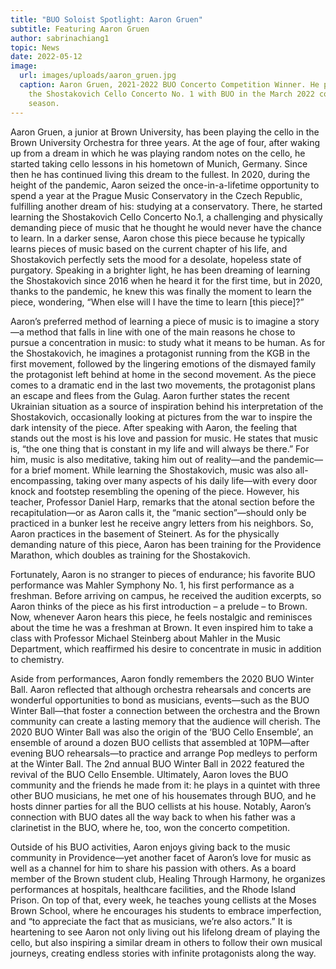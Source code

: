```yaml
---
title: "BUO Soloist Spotlight: Aaron Gruen"
subtitle: Featuring Aaron Gruen
author: sabrinachiang1
topic: News
date: 2022-05-12
image:
  url: images/uploads/aaron_gruen.jpg
  caption: Aaron Gruen, 2021-2022 BUO Concerto Competition Winner. He performed
    the Shostakovich Cello Concerto No. 1 with BUO in the March 2022 concert
    season.
---
```

Aaron Gruen, a junior at Brown University, has been playing the cello in the Brown University Orchestra for three years. At the age of four, after waking up from a dream in which he was playing random notes on the cello, he started taking cello lessons in his hometown of Munich, Germany. Since then he has continued living this dream to the fullest. In 2020, during the height of the pandemic, Aaron seized the once-in-a-lifetime opportunity to spend a year at the Prague Music Conservatory in the Czech Republic, fulfilling another dream of his: studying at a conservatory. There, he started learning the Shostakovich Cello Concerto No.1, a challenging and physically demanding piece of music that he thought he would never have the chance to learn. In a darker sense, Aaron chose this piece because he typically learns pieces of music based on the current chapter of his life, and Shostakovich perfectly sets the mood for a desolate, hopeless state of purgatory. Speaking in a brighter light, he has been dreaming of learning the Shostakovich since 2016 when he heard it for the first time, but in 2020, thanks to the pandemic, he knew this was finally the moment to learn the piece, wondering, “When else will I have the time to learn \[this piece]?” 

Aaron’s preferred method of learning a piece of music is to imagine a story—a method that falls in line with one of the main reasons he chose to pursue a concentration in music: to study what it means to be human. As for the Shostakovich, he imagines a protagonist running from the KGB in the first movement, followed by the lingering emotions of the dismayed family the protagonist left behind at home in the second movement. As the piece comes to a dramatic end in the last two movements, the protagonist plans an escape and flees from the Gulag. Aaron further states the recent Ukrainian situation as a source of inspiration behind his interpretation of the Shostakovich, occasionally looking at pictures from the war to inspire the dark intensity of the piece. 
After speaking with Aaron, the feeling that stands out the most is his love and passion for music. He states that music is, “the one thing that is constant in my life and will always be there.” For him, music is also meditative, taking him out of reality—and the pandemic—for a brief moment. While learning the Shostakovich, music was also all-encompassing, taking over many aspects of his daily life—with every door knock and footstep resembling the opening of the piece. However, his teacher, Professor Daniel Harp, remarks that the atonal section before the recapitulation—or as Aaron calls it, the “manic section”—should only be practiced in a bunker lest he receive angry letters from his neighbors. So, Aaron practices in the basement of Steinert. As for the physically demanding nature of this piece, Aaron has been training for the Providence Marathon, which doubles as training for the Shostakovich. 

Fortunately, Aaron is no stranger to pieces of endurance; his favorite BUO performance was Mahler Symphony No. 1, his first performance as a freshman. Before arriving on campus, he received the audition excerpts, so Aaron thinks of the piece as his first introduction – a prelude – to Brown. Now, whenever Aaron hears this piece, he feels nostalgic and reminisces about the time he was a freshman at Brown. It even inspired him to take a class with Professor Michael Steinberg about Mahler in the Music Department, which reaffirmed his desire to concentrate in music in addition to chemistry. 

Aside from performances, Aaron fondly remembers the 2020 BUO Winter Ball. Aaron reflected that although orchestra rehearsals and concerts are wonderful opportunities to bond as musicians, events—such as the BUO Winter Ball—that foster a connection between the orchestra and the Brown community can create a lasting memory that the audience will cherish. The 2020 BUO Winter Ball was also the origin of the ‘BUO Cello Ensemble’, an ensemble of around a dozen BUO cellists that assembled at 10PM—after evening BUO rehearsals—to practice and arrange Pop medleys to perform at the Winter Ball. The 2nd annual BUO Winter Ball in 2022 featured the revival of the BUO Cello Ensemble. Ultimately, Aaron loves the BUO community and the friends he made from it: he plays in a quintet with three other BUO musicians, he met one of his housemates through BUO, and he hosts dinner parties for all the BUO cellists at his house. Notably, Aaron’s connection with BUO dates all the way back to when his father was a clarinetist in the BUO, where he, too, won the concerto competition. 

Outside of his BUO activities, Aaron enjoys giving back to the music community in Providence—yet another facet of Aaron’s love for music as well as a channel for him to share his passion with others. As a board member of the Brown student club, Healing Through Harmony, he organizes performances at hospitals, healthcare facilities, and the Rhode Island Prison. On top of that, every week, he teaches young cellists at the Moses Brown School, where he encourages his students to embrace imperfection, and “to appreciate the fact that as musicians, we’re also actors.” It is heartening to see Aaron not only living out his lifelong dream of playing the cello, but also inspiring a similar dream in others to follow their own musical journeys, creating endless stories with infinite protagonists along the way.